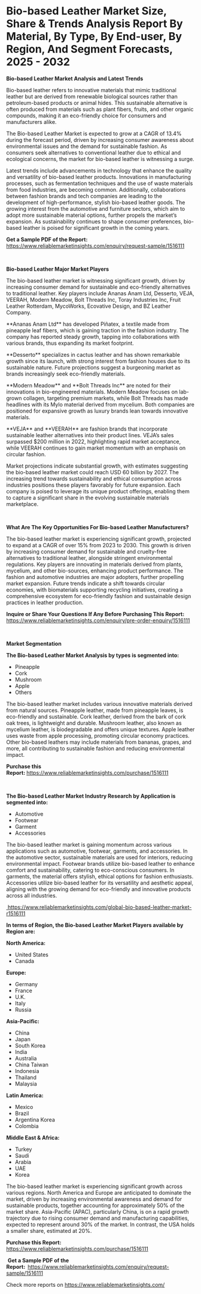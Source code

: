 <p><h1>Bio-based Leather Market Size, Share & Trends Analysis Report By Material, By Type, By End-user, By Region, And Segment Forecasts, 2025 - 2032</h1></p><p><strong>Bio-based Leather Market Analysis and Latest Trends</strong></p>
<p><p>Bio-based leather refers to innovative materials that mimic traditional leather but are derived from renewable biological sources rather than petroleum-based products or animal hides. This sustainable alternative is often produced from materials such as plant fibers, fruits, and other organic compounds, making it an eco-friendly choice for consumers and manufacturers alike.</p><p>The Bio-based Leather Market is expected to grow at a CAGR of 13.4% during the forecast period, driven by increasing consumer awareness about environmental issues and the demand for sustainable fashion. As consumers seek alternatives to conventional leather due to ethical and ecological concerns, the market for bio-based leather is witnessing a surge. </p><p>Latest trends include advancements in technology that enhance the quality and versatility of bio-based leather products. Innovations in manufacturing processes, such as fermentation techniques and the use of waste materials from food industries, are becoming common. Additionally, collaborations between fashion brands and tech companies are leading to the development of high-performance, stylish bio-based leather goods. The growing interest from the automotive and furniture sectors, which aim to adopt more sustainable material options, further propels the market’s expansion. As sustainability continues to shape consumer preferences, bio-based leather is poised for significant growth in the coming years.</p></p>
<p><strong>Get a Sample PDF of the Report:&nbsp;</strong> <a href="https://www.reliablemarketinsights.com/enquiry/request-sample/1516111?utm_campaign=3523&utm_medium=2&utm_source=Github&utm_content=ia&utm_term=29032025&utm_id=bio-based-leather">https://www.reliablemarketinsights.com/enquiry/request-sample/1516111</a></p>
<p>&nbsp;</p>
<p><strong>Bio-based Leather Major Market Players</strong></p>
<p><p>The bio-based leather market is witnessing significant growth, driven by increasing consumer demand for sustainable and eco-friendly alternatives to traditional leather. Key players include Ananas Anam Ltd, Desserto, VEJA, VEERAH, Modern Meadow, Bolt Threads Inc, Toray Industries Inc, Fruit Leather Rotterdam, MycoWorks, Ecovative Design, and BZ Leather Company.</p><p>**Ananas Anam Ltd** has developed Piñatex, a textile made from pineapple leaf fibers, which is gaining traction in the fashion industry. The company has reported steady growth, tapping into collaborations with various brands, thus expanding its market footprint.</p><p>**Desserto** specializes in cactus leather and has shown remarkable growth since its launch, with strong interest from fashion houses due to its sustainable nature. Future projections suggest a burgeoning market as brands increasingly seek eco-friendly materials.</p><p>**Modern Meadow** and **Bolt Threads Inc** are noted for their innovations in bio-engineered materials. Modern Meadow focuses on lab-grown collagen, targeting premium markets, while Bolt Threads has made headlines with its Mylo material derived from mycelium. Both companies are positioned for expansive growth as luxury brands lean towards innovative materials.</p><p>**VEJA** and **VEERAH** are fashion brands that incorporate sustainable leather alternatives into their product lines. VEJA’s sales surpassed $200 million in 2022, highlighting rapid market acceptance, while VEERAH continues to gain market momentum with an emphasis on circular fashion.</p><p>Market projections indicate substantial growth, with estimates suggesting the bio-based leather market could reach USD 60 billion by 2027. The increasing trend towards sustainability and ethical consumption across industries positions these players favorably for future expansion. Each company is poised to leverage its unique product offerings, enabling them to capture a significant share in the evolving sustainable materials marketplace.</p></p>
<p>&nbsp;</p>
<p><strong>What Are The Key Opportunities For Bio-based Leather Manufacturers?</strong></p>
<p><p>The bio-based leather market is experiencing significant growth, projected to expand at a CAGR of over 15% from 2023 to 2030. This growth is driven by increasing consumer demand for sustainable and cruelty-free alternatives to traditional leather, alongside stringent environmental regulations. Key players are innovating in materials derived from plants, mycelium, and other bio-sources, enhancing product performance. The fashion and automotive industries are major adopters, further propelling market expansion. Future trends indicate a shift towards circular economies, with biomaterials supporting recycling initiatives, creating a comprehensive ecosystem for eco-friendly fashion and sustainable design practices in leather production.</p></p>
<p><strong>Inquire or Share Your Questions If Any Before Purchasing This Report:</strong> <a href="https://www.reliablemarketinsights.com/enquiry/pre-order-enquiry/1516111?utm_campaign=3523&utm_medium=2&utm_source=Github&utm_content=ia&utm_term=29032025&utm_id=bio-based-leather">https://www.reliablemarketinsights.com/enquiry/pre-order-enquiry/1516111</a></p>
<p>&nbsp;</p>
<p><strong>Market Segmentation</strong></p>
<p><strong>The Bio-based Leather Market Analysis by types is segmented into:</strong></p>
<p><ul><li>Pineapple</li><li>Cork</li><li>Mushroom</li><li>Apple</li><li>Others</li></ul></p>
<p><p>The bio-based leather market includes various innovative materials derived from natural sources. Pineapple leather, made from pineapple leaves, is eco-friendly and sustainable. Cork leather, derived from the bark of cork oak trees, is lightweight and durable. Mushroom leather, also known as mycelium leather, is biodegradable and offers unique textures. Apple leather uses waste from apple processing, promoting circular economy practices. Other bio-based leathers may include materials from bananas, grapes, and more, all contributing to sustainable fashion and reducing environmental impact.</p></p>
<p><strong>Purchase this Report:&nbsp;</strong><a href="https://www.reliablemarketinsights.com/purchase/1516111?utm_campaign=3523&utm_medium=2&utm_source=Github&utm_content=ia&utm_term=29032025&utm_id=bio-based-leather">https://www.reliablemarketinsights.com/purchase/1516111</a></p>
<p>&nbsp;</p>
<p><strong>The Bio-based Leather Market Industry Research by Application is segmented into:</strong></p>
<p><ul><li>Automotive</li><li>Footwear</li><li>Garment</li><li>Accessories</li></ul></p>
<p><p>The bio-based leather market is gaining momentum across various applications such as automotive, footwear, garments, and accessories. In the automotive sector, sustainable materials are used for interiors, reducing environmental impact. Footwear brands utilize bio-based leather to enhance comfort and sustainability, catering to eco-conscious consumers. In garments, the material offers stylish, ethical options for fashion enthusiasts. Accessories utilize bio-based leather for its versatility and aesthetic appeal, aligning with the growing demand for eco-friendly and innovative products across all industries.</p></p>
<p><a href="https://www.reliablemarketinsights.com/global-bio-based-leather-market-r1516111?utm_campaign=3523&utm_medium=2&utm_source=Github&utm_content=ia&utm_term=29032025&utm_id=bio-based-leather">&nbsp;https://www.reliablemarketinsights.com/global-bio-based-leather-market-r1516111</a></p>
<p><strong>In terms of Region, the Bio-based Leather Market Players available by Region are:</strong></p>
<p>
    <p> <strong> North America: </strong>
        <ul>
            <li>United States</li>
            <li>Canada</li>
        </ul>
        </p> 
    <p> <strong> Europe: </strong>
        <ul>
            <li>Germany</li>
            <li>France</li>
            <li>U.K.</li>
            <li>Italy</li>
            <li>Russia</li>
        </ul>
        </p> 
    <p> <strong> Asia-Pacific: </strong>
        <ul>
            <li>China</li>
            <li>Japan</li>
            <li>South Korea</li>
            <li>India</li>
            <li>Australia</li>
            <li>China Taiwan</li>
            <li>Indonesia</li>
            <li>Thailand</li>
            <li>Malaysia</li>
        </ul>
        </p> 
    <p> <strong> Latin America: </strong>
        <ul>
            <li>Mexico</li>
            <li>Brazil</li>
            <li>Argentina Korea</li>
            <li>Colombia</li>
        </ul>
        </p> 
    <p> <strong> Middle East & Africa: </strong>
        <ul>
            <li>Turkey</li>
            <li>Saudi</li>
            <li>Arabia</li>
            <li>UAE</li>
            <li>Korea</li>
        </ul>
    </p>
    </p>
<p><p>The bio-based leather market is experiencing significant growth across various regions. North America and Europe are anticipated to dominate the market, driven by increasing environmental awareness and demand for sustainable products, together accounting for approximately 50% of the market share. Asia-Pacific (APAC), particularly China, is on a rapid growth trajectory due to rising consumer demand and manufacturing capabilities, expected to represent around 30% of the market. In contrast, the USA holds a smaller share, estimated at 20%.</p></p>
<p><strong>Purchase this Report: </strong><a href="https://www.reliablemarketinsights.com/purchase/1516111?utm_campaign=3523&utm_medium=2&utm_source=Github&utm_content=ia&utm_term=29032025&utm_id=bio-based-leather">https://www.reliablemarketinsights.com/purchase/1516111</a></p>
<p>&nbsp;<strong>Get a Sample PDF of the Report:&nbsp;&nbsp;</strong><a href="https://www.reliablemarketinsights.com/enquiry/request-sample/1516111?utm_campaign=3523&utm_medium=2&utm_source=Github&utm_content=ia&utm_term=29032025&utm_id=bio-based-leather">https://www.reliablemarketinsights.com/enquiry/request-sample/1516111</a></p>
<p><strong></strong></p>
<p>Check more reports on <a href="https://www.reliablemarketinsights.com/?utm_campaign=3523&utm_medium=2&utm_source=Github&utm_content=ia&utm_term=29032025&utm_id=bio-based-leather">https://www.reliablemarketinsights.com/</a></p>